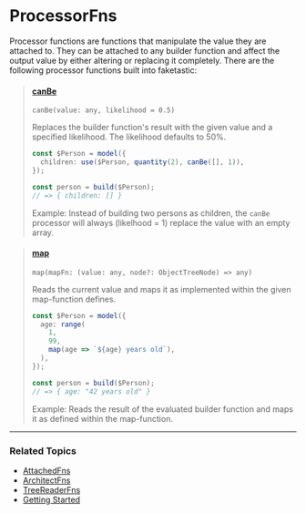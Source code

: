 # ProcessorFns

Processor functions are functions that manipulate the value they are attached to. They can be attached to any builder function and affect the output value by either altering or replacing it completely. There are the following processor functions built into faketastic:

> #### **[canBe](./attached-fns/can-be.md)**
>
> `canBe(value: any, likelihood = 0.5)`
>
> Replaces the builder function's result with the given value and a specified likelihood. The likelihood defaults to 50%.
>
> ```ts
> const $Person = model({
>   children: use($Person, quantity(2), canBe([], 1)),
> });
>
> const person = build($Person);
> // => { children: [] }
> ```
>
> Example: Instead of building two persons as children, the `canBe` processor will always (likelhood = 1) replace the value with an empty array.

> #### **[map](./attached-fns/map.md)**
>
> `map(mapFn: (value: any, node?: ObjectTreeNode) => any)`
>
> Reads the current value and maps it as implemented within the given map-function defines.
>
> ```ts
> const $Person = model({
>   age: range(
>     1,
>     99,
>     map(age => `${age} years old`),
>   ),
> });
>
> const person = build($Person);
> // => { age: "42 years old" }
> ```
>
> Example: Reads the result of the evaluated builder function and maps it as defined within the map-function.

---

### Related Topics

- [AttachedFns](./model-fns/model-fns.md)
- [ArchitectFns](./attached-fns/architect-fns.md)
- [TreeReaderFns](./attached-fns/tree-reader-fns.md)
- [Getting Started](./getting-started.md)
